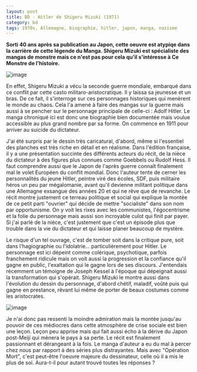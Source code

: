 ```yaml
---
layout: post
title: BD - Hitler de Shigeru Mizuki (1971)
category: bd
tags: 1970s, Allemagne, biographie, hitler, japon, manga, nazisme
---
```

**Sorti 40 ans après sa publication au Japon, cette oeuvre est atypiqe dans la carrière de cette légende du Manga. Shigeru Mizuki est spécialiste des mangas de monstre mais ce n'est pas pour cela qu'il s'intéresse à Ce Monstre de l'histoire.**

![image](https://filedn.eu/llqi9IBxlYouGRXYG2xlROb/img/2019/hitlermizuki.jpg)

En effet, Shigeru Mizuki a vécu la seconde guerre mondiale, embarqué dans ce conflit par cette casto militaro-aristocratique. Il y laissa sa jeunesse et un bras. De ce fait, il s'interroge sur ces personnages historiques qui menèrent le monde au chaos. Cela l'a amené à faire des mangas sur la guerre mais aussi à se pencher sur le personnage principale de celle-ci : Adolf Hitler. Le manga chroniqué ici est donc une biographie bien documentée mais voulue accessible au plus grand nombre par sa forme. On commence en 1911 pour arriver au suicide du dictateur.

J'ai été surpris par le dessin très caricatural, d'abord, même si l'essentiel des planches est très riche en détail et en réalisme. Dans l'édition française, il y a une présentation succinte des différents acteurs du récit, de la nièce du dictateur à des figures plus connues comme Goebbels ou Rudolf Hess. Il faut comprendre aussi que le Japon de l'après guerre connaît finalement mal le volet Européen du conflit mondial. Donc l'auteur tente de cerner les personnalités du jeune Hitler, peintre viré des écoles, SDF, puis militaire héros un peu par mégalomanie, avant qu'il devienne militant politique dans une Allemagne exsangue des années 20 et qui ne rêve que de revanche. Le récit montre justement ce terreau politique et social qui explique la montée de ce petit parti "ouvrier" qui décide de mettre "socialiste" dans son nom par opportunisme. On y voit les rixes avec les communistes, l'égocentrisme et la folie du personnage mais aussi son incroyable culot qui finit par payer. Si j'ai parlé de la nièce, c'est justement que c'est un épisode plus que trouble dans la vie du dictateur et qui laisse planer beaucoup de mystère.

Le risque d'un tel ouvrage, c'est de tomber soit dans la critique pure, soit dans l'hagiographie ou l'idolatrie... particulièrement pour Hitler. Le personnage est ici dépeint comme colérique, psychotique, parfois franchement ridicule mais on voit aussi la progression et la confiance qu'il gagne en public, l'exaltation qui le gagne lors de ses discours. J'entendais récemment un témoigne de Joseph Kessel à l'époque qui dépeignait aussi la transformation qui s'opérait. Shigeru Mizuki le montre aussi dans l'évolution du dessin du personnage, d'abord chétif, maladif, voûté puis qui gagne en prestance, rêvant lui même de porter de beaux costumes comme les aristocrates. 

![image](https://filedn.eu/llqi9IBxlYouGRXYG2xlROb/img/2019/hitlermizuki2.jpg)

Je n'ai donc pas ressenti la moindre admiration mais la montée jusqu'au pouvoir de ces médiocres dans cette atmosphère de crise sociale est bien une leçon. Leçon peu apprise mais qui fait aussi écho à la dérive du Japon post-Meiji qui mènera le pays à sa perte. Le récit est finalement passionnant et dérangeant à la fois. Le manga d'auteur a eu du mal à percer chez nous par rapport à des séries plus distrayantes. Mais avec "Opération Mort", c'est peut-être l'oeuvre majeure du dessinateur, celle où il a mis le plus de soi. Aura-t-il pour autant trouvé toutes les réponses ? 

